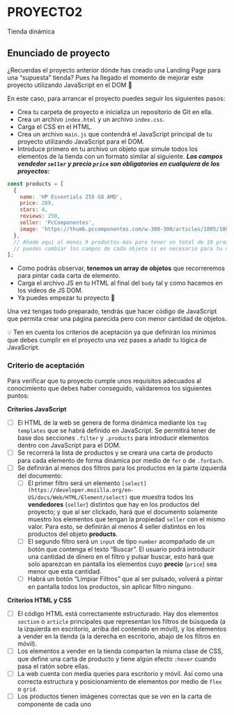 # PROYECTO2
Tienda dinámica

## Enunciado de proyecto

¿Recuerdas el proyecto anterior dónde has creado una Landing Page para una “supuesta” tienda? Pues ha llegado el momento de mejorar este proyecto utilizando JavaScript en el DOM 🤘

En este caso, para arrancar el proyecto puedes seguir los siguientes pasos:

- Crea tu carpeta de proyecto e inicializa un repositorio de Git en ella.
- Crea un archivo `index.html` y un archivo `index.css`.
- Carga el CSS en el HTML.
- Crea un archivo `main.js` que contendrá el JavaScript principal de tu proyecto utilizando JavaScript para el DOM.
- Introduce primero en tu archivo un objeto que simule todos los elementos de la tienda con un formato similar al siguiente. ***Los campos vendedor `seller` y precio `price` son obligatorios en cualquiera de los proyectos:***

```jsx
const products = [
  {
    name: 'HP Essentials 255 G8 AMD',
    price: 289,
    stars: 4,
    reviews: 250,
    seller: 'PcComponentes',
    image: 'https://thumb.pccomponentes.com/w-300-300/articles/1005/10057282/1639-hp-essential-255-g8-amd-3020e-8gb-256gb-ssd-156.jpg'
  },
  // Añade aquí al menos 9 productos más para tener un total de 10 productos
  // puedes cambiar los campos de cada objeto si es necesario para tu diseño...
];
```

- Como podrás observar, **tenemos un array de objetos** que recorreremos para pintar cada carta de elemento.
- Carga el archivo JS en tu HTML al final del `body` tal y como hacemos en los videos de JS DOM.
- Ya puedes empezar tu proyecto 🚀

Una vez tengas todo preparado, tendrás que hacer código de JavaScript que permita crear una página parecida pero con menor cantidad de objetos.

<aside>
💡 Ten en cuenta los criterios de aceptación ya que definirán los mínimos que debes cumplir en el proyecto una vez pases a añadir tu lógica de JavaScript.

</aside>

### Criterio de aceptación

Para verificar que tu proyecto cumple unos requisitos adecuados al conocimiento que debes haber conseguido, validaremos los siguientes puntos:

**Criterios JavaScript**

- [ ]  El HTML de la web se genera de forma dinámica mediante los `tag templates` que se habrá definido en JavaScript. Se permitirá tener de base dos secciones `.filter` y `.products` para introducir elementos dentro con JavaScript para el DOM.
- [ ]  Se recorrerá la lista de productos y se creará una carta de producto para cada elemento de forma dinámica por medio de `for` o de `.forEach`.
- [ ]  Se definirán al menos dos filtros para los productos en la parte izquierda del documento:
    - [ ]  El primer filtro será un elemento `[select](https://developer.mozilla.org/en-US/docs/Web/HTML/Element/select)` que muestra todos los **vendedores** (`seller`) distintos que hay en los productos del proyecto; y que al ser clickado, hará que el documento solamente muestro los elementos que tengan la propiedad `seller` con el mismo valor. Para esto, se definirán al menos 4 seller distintos en los productos del objeto **products**.
    - [ ]  El segundo filtro será un `input` de tipo `number` acompañado de un botón que contenga el texto “Buscar”. El usuario podrá introducir una cantidad de dinero en el filtro y pulsar buscar, esto hará que solo aparezcan en pantalla los elementos cuyo **precio** (`price`) sea menor que esta cantidad.
    - [ ]  Habrá un botón “Limpiar Filtros” que al ser pulsado, volverá a pintar en pantalla todos los productos, sin aplicar filtro ninguno.

**Criterios HTML y CSS**

- [ ]  El código HTML está correctamente estructurado. Hay dos elementos `section` o `article` principales que representan los filtros de búsqueda (a la izquierda en escritorio, arriba del contenido en móvil), y los elementos a vender en la tienda (a la derecha en escritorio, abajo de los filtros en móvil).
- [ ]  Los elementos a vender en la tienda comparten la misma clase de CSS, que define una carta de producto y tiene algún efecto `:hover` cuando pasa el ratón sobre ellas.
- [ ]  La web cuenta con media queries para escritorio y móvil. Así como una correcta estructura y posicionamiento de elementos por medio de `flex` o `grid`.
- [ ]  Los productos tienen imágenes correctas que se ven en la carta de componente de cada uno